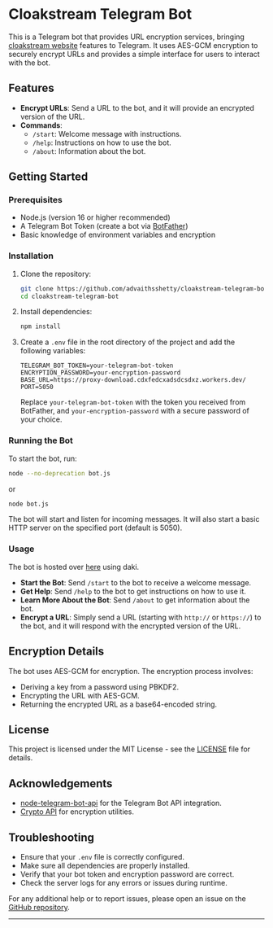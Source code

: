 # Cloakstream Telegram Bot

This is a Telegram bot that provides URL encryption services, bringing [cloakstream website](https://proxy-download.cdxfedcxadsdcsdxz.workers.dev/) features to Telegram. It uses AES-GCM encryption to securely encrypt URLs and provides a simple interface for users to interact with the bot.

## Features

- **Encrypt URLs**: Send a URL to the bot, and it will provide an encrypted version of the URL.
- **Commands**:
  - `/start`: Welcome message with instructions.
  - `/help`: Instructions on how to use the bot.
  - `/about`: Information about the bot.

## Getting Started

### Prerequisites

- Node.js (version 16 or higher recommended)
- A Telegram Bot Token (create a bot via [BotFather](https://core.telegram.org/bots#botfather))
- Basic knowledge of environment variables and encryption

### Installation

1. Clone the repository:

   ```sh
   git clone https://github.com/advaithsshetty/cloakstream-telegram-bot.git
   cd cloakstream-telegram-bot
   ```

2. Install dependencies:

   ```sh
   npm install
   ```

3. Create a `.env` file in the root directory of the project and add the following variables:

   ```env
   TELEGRAM_BOT_TOKEN=your-telegram-bot-token
   ENCRYPTION_PASSWORD=your-encryption-password
   BASE_URL=https://proxy-download.cdxfedcxadsdcsdxz.workers.dev/
   PORT=5050
   ```

   Replace `your-telegram-bot-token` with the token you received from BotFather, and `your-encryption-password` with a secure password of your choice.

### Running the Bot

To start the bot, run:

```sh
node --no-deprecation bot.js
```
or
```sh
node bot.js
```

The bot will start and listen for incoming messages. It will also start a basic HTTP server on the specified port (default is 5050).

### Usage

The bot is hosted over [here](https://t.me/cloakstreambot) using daki.

- **Start the Bot**: Send `/start` to the bot to receive a welcome message.
- **Get Help**: Send `/help` to the bot to get instructions on how to use it.
- **Learn More About the Bot**: Send `/about` to get information about the bot.
- **Encrypt a URL**: Simply send a URL (starting with `http://` or `https://`) to the bot, and it will respond with the encrypted version of the URL.

## Encryption Details

The bot uses AES-GCM for encryption. The encryption process involves:
- Deriving a key from a password using PBKDF2.
- Encrypting the URL with AES-GCM.
- Returning the encrypted URL as a base64-encoded string.

## License

This project is licensed under the MIT License - see the [LICENSE](LICENSE) file for details.

## Acknowledgements

- [node-telegram-bot-api](https://github.com/yagop/node-telegram-bot-api) for the Telegram Bot API integration.
- [Crypto API](https://nodejs.org/api/crypto.html) for encryption utilities.

## Troubleshooting

- Ensure that your `.env` file is correctly configured.
- Make sure all dependencies are properly installed.
- Verify that your bot token and encryption password are correct.
- Check the server logs for any errors or issues during runtime.

For any additional help or to report issues, please open an issue on the [GitHub repository](https://github.com/advaithsshetty/cloakstream-telegram-bot/issues).

---